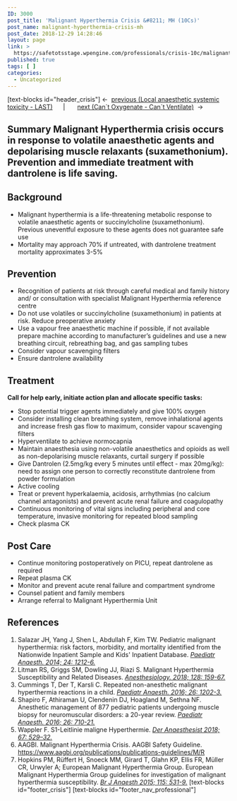 ```yaml
---
ID: 3000
post_title: 'Malignant Hyperthermia Crisis &#8211; MH (10Cs)'
post_name: malignant-hyperthermia-crisis-mh
post_date: 2018-12-29 14:28:46
layout: page
link: >
  https://safetotsstage.wpengine.com/professionals/crisis-10c/malignant-hyperthermia-crisis-mh/
published: true
tags: [ ]
categories:
  - Uncategorized
---
```

[text-blocks id="header_crisis"] ←  [previous (Local anaesthetic systemic toxicity - LAST)][1]      |       [next (Can´t Oxygenate - Can´t Ventilate)][2]  → 
## Summary Malignant Hyperthermia crisis occurs in response to volatile anaesthetic agents and depolarising muscle relaxants (suxamethonium). Prevention and immediate treatment with dantrolene is life saving. 

## Background

*   Malignant hyperthermia is a life-threatening metabolic response to volatile anaesthetic agents or succinylcholine (suxamethonium). Previous uneventful exposure to these agents does not guarantee safe use
*   Mortality may approach 70% if untreated, with dantrolene treatment mortality approximates 3-5%

## Prevention

*   Recognition of patients at risk through careful medical and family history and/ or consultation with specialist Malignant Hyperthermia reference centre
*   Do not use volatiles or succinylcholine (suxamethonium) in patients at risk. Reduce preoperative anxiety
*   Use a vapour free anaesthetic machine if possible, if not available prepare machine according to manufacturer’s guidelines and use a new breathing circuit, rebreathing bag, and gas sampling tubes
*   Consider vapour scavenging filters
*   Ensure dantrolene availability

## Treatment

**Call for help early, initiate action plan and allocate specific tasks:** 
*   Stop potential trigger agents immediately and give 100% oxygen
*   Consider installing clean breathing system, remove inhalational agents and increase fresh gas flow to maximum, consider vapour scavenging filters
*   Hyperventilate to achieve normocapnia
*   Maintain anaesthesia using non-volatile anaesthetics and opioids as well as non-depolarising muscle relaxants, curtail surgery if possible
*   Give Dantrolen (2.5mg/kg every 5 minutes until effect - max 20mg/kg): need to assign one person to correctly reconstitute dantrolene from powder formulation
*   Active cooling
*   Treat or prevent hyperkalaemia, acidosis, arrhythmias (no calcium channel antagonists) and prevent acute renal failure and coagulopathy
*   Continuous monitoring of vital signs including peripheral and core temperature, invasive monitoring for repeated blood sampling
*   Check plasma CK

## Post Care

*   Continue monitoring postoperatively on PICU, repeat dantrolene as required
*   Repeat plasma CK
*   Monitor and prevent acute renal failure and compartment syndrome
*   Counsel patient and family members
*   Arrange referral to Malignant Hyperthermia Unit

## References

1.  Salazar JH, Yang J, Shen L, Abdullah F, Kim TW. Pediatric malignant hyperthermia: risk factors, morbidity, and mortality identified from the Nationwide Inpatient Sample and Kids' Inpatient Database. [*Paediatr Anaesth. 2014; 24: 1212-6.*][3]
2.  Litman RS, Griggs SM, Dowling JJ, Riazi S. Malignant Hyperthermia Susceptibility and Related Diseases. [*Anesthesiology. 2018; 128: 159-67.*][4]
3.  Cummings T, Der T, Karsli C. Repeated non-anesthetic malignant hyperthermia reactions in a child. [*Paediatr Anaesth. 2016; 26: 1202-3.*][5]
4.  Shapiro F, Athiraman U, Clendenin DJ, Hoagland M, Sethna NF. Anesthetic management of 877 pediatric patients undergoing muscle biopsy for neuromuscular disorders: a 20-year review. [*Paediatr Anaesth. 2016; 26: 710-21.*][6]
5.  Wappler F. S1-Leitlinie maligne Hyperthermie. [*Der Anaesthesist 2018; 67: 529–32.*][7]
6.  AAGBI. Malignant Hyperthermia Crisis. AAGBI Safety Guideline. <https://www.aagbi.org/publications/publications-guidelines/M/R>
7.  Hopkins PM, Rüffert H, Snoeck MM, Girard T, Glahn KP, Ellis FR, Müller CR, Urwyler A; European Malignant Hyperthermia Group. European Malignant Hyperthermia Group guidelines for investigation of malignant hyperthermia susceptibility. [*Br J Anaesth 2015; 115: 531-9.*][8] [text-blocks id="footer_crisis"] [text-blocks id="footer_nav_professional"]  

 [1]: /safetots-crisis-sops/local-anaesthetic-systemic-toxicity-last/
 [2]: /safetots-crisis-sops/cant-oxygenate-cant-ventilate/
 [3]: https://www.ncbi.nlm.nih.gov/pubmed/24974921
 [4]: https://www.ncbi.nlm.nih.gov/pubmed/28902673
 [5]: https://www.ncbi.nlm.nih.gov/pubmed/27562486
 [6]: https://www.ncbi.nlm.nih.gov/pubmed/27111691
 [7]: https://www.awmf.org/uploads/tx_szleitlinien/001-008l_S1_Therapie-maligne-Hyperthermie_2018-03_1.pdf
 [8]: https://www.ncbi.nlm.nih.gov/pubmed/26188342